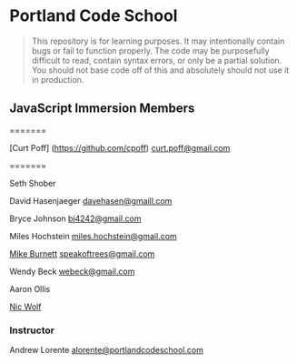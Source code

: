 # Portland Code School

> This repository is for learning purposes. It may intentionally contain bugs or
fail to function properly. The code may be purposefully difficult to read,
contain syntax errors, or only be a partial solution. You should not base code
off of this and absolutely should not use it in production.

## JavaScript Immersion Members


=======

[Curt Poff] (https://github.com/cpoff)
curt.poff@gmail.com

=======

Seth Shober

David Hasenjaeger
davehasen@gmaill.com

Bryce Johnson
bj4242@gmail.com  

Miles Hochstein
miles.hochstein@gmail.com

[Mike Burnett](https://github.com/mikeatgl)
speakoftrees@gmail.com

Wendy Beck
webeck@gmail.com

Aaron Ollis

[Nic Wolf](https://github.com/Nic-Wolf)

### Instructor

Andrew Lorente
alorente@portlandcodeschool.com


